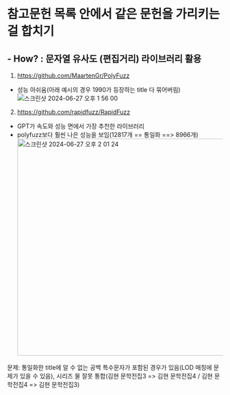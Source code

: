 # 참고문헌 목록 안에서 같은 문헌을 가리키는 걸 합치기

## - How? : 문자열 유사도 (편집거리) 라이브러리 활용

1. https://github.com/MaartenGr/PolyFuzz
* 성능 아쉬움(아래 예시의 경우 1990가 등장하는 title 다 묶어버림)
![스크린샷 2024-06-27 오후 1 56 00](https://github.com/WooYoungSeok/Reference-Auto-Detection/assets/138356414/9b6a1e96-6dc1-4af9-b7cb-bddea92891f6)

2. https://github.com/rapidfuzz/RapidFuzz
* GPT가 속도와 성능 면에서 가장 추천한 라이브러리
* polyfuzz보다 훨씬 나은 성능을 보임(12817개 ==  통일화  ==> 8966개)<img width="506" alt="스크린샷 2024-06-27 오후 2 01 24" src="https://github.com/WooYoungSeok/Reference-Auto-Detection/assets/138356414/ac4eacc7-7d46-41ec-845d-20aa90c03221">

문제: 통일화한 title에 알 수 없는 공백 특수문자가 포함된 경우가 있음(LOD 매칭에 문제가 있을 수 있음), 시리즈 물 잘못 통합(김현 문학전집3 => 김현 문학전집4 / 김현 문학전집4 => 김현 문학전집3)
